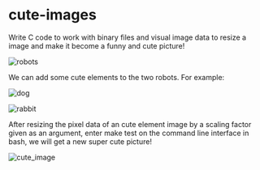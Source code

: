 # cute-images
Write C code to work with binary files and visual image data to resize a image and make it become a funny and cute picture!

![robots](https://user-images.githubusercontent.com/31902939/48018005-b7cfd980-e0fd-11e8-9a54-e99f57cbfd75.jpg)   

We can add some cute elements to the two robots. For example:

![dog](https://user-images.githubusercontent.com/31902939/48018143-109f7200-e0fe-11e8-8f54-bd1078b0c9d8.jpg)

![rabbit](https://user-images.githubusercontent.com/31902939/48020632-6414be80-e104-11e8-8cb1-8564ddf11a5d.jpg)

After resizing the pixel data of an cute element image by a scaling factor given as an argument, 
enter make test on the command line interface in bash, we will get a new super cute picture!

![cute_image](https://user-images.githubusercontent.com/31902939/48020880-10ef3b80-e105-11e8-9a70-98bb6a37f3fe.jpg)
